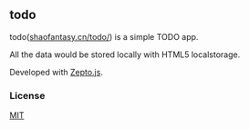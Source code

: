 todo
---

todo([shaofantasy.cn/todo/](http://www.shaofantasy.cn/todo/)) is a simple TODO app.

All the data would be stored locally with HTML5 localstorage.

Developed with [Zepto.js](http://zeptojs.com).

### License

[MIT](http://en.wikipedia.org/wiki/MIT_license)